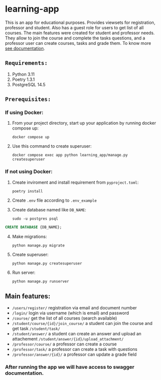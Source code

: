 # learning-app
This is an app for educational purposes. Provides viewsets for registration, professor and student. Also has a guest role for users to get list of all courses. The main features were created for student and professor needs. They allow to join the course and complete the tasks questions, and a professor user can create courses, tasks and grade them. To know more [see documentation](http://127.0.0.1:8000/).


## `Requirements:`
1. Python 3.11
2. Poetry 1.3.1
3. PostgreSQL 14.5


## `Prerequisites:`
### If using Docker:
1. From your project directory, start up your application by running docker compose up:

    `docker compose up`

2. Use this command to create superuser:

    `docker compose exec app python learning_app/manage.py createsuperuser`


### If not using Docker:
1. Create inviroment and install requirement from `pyproject.toml`:

    `poetry install`
2. Create `.env` file according to `.env_example`
3. Create database named like `DB_NAME`:

    `sudo -u postgres psql`
```sql 
CREATE DATABASE {DB_NAME};
```
4. Make migrations:

    `python manage.py migrate`
5. Create superuser:

    `python manage.py createsuperuser`
6. Run server:

    `python manage.py runserver`

## Main features:
- `/users/register/` registration via email and document number
- `/login/` login via username (which is email) and password
- `/course/` get the list of all courses (search available)
- `/student/course/{id}/join_course/` a student can join the course and get task `/student/task/`
- `/student/answer/` a student can create an answer and upload an attachement `/student/answer/{id}/upload_attachment/`
- `/professor/course/` a professor can create a course
- `/professor/task/` a professor can create a task with questions
- `/professor/answer/{id}/` a professor can update a grade field

### After running the app we will have access to swagger documentation.
